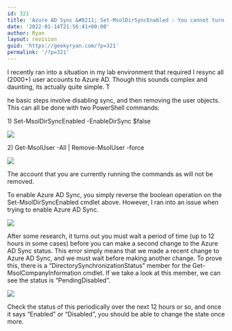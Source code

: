 ```yaml
---
id: 321
title: 'Azure AD Sync &#8211; Set-MsolDirSyncEnabled : You cannot turn off Active Directory synchronization.'
date: '2022-01-14T21:56:41+00:00'
author: Ryan
layout: revision
guid: 'https://geekyryan.com/?p=321'
permalink: '/?p=321'
---
```


 I recently ran into a situation in my lab environment that required I resync all (2000+) user accounts to Azure AD. Though this sounds complex and daunting, its actually quite simple. T

he basic steps involve disabling sync, and then removing the user objects. This can all be done with two PowerShell commands:

1\) Set-MsolDirSyncEnabled -EnableDirSync $false

<span> </span>

[![](https://geekyryan.com/wp-content/uploads/2020/11/image.png)](https://lh3.googleusercontent.com/-rGK18FXw7ns/X7_WthQR0CI/AAAAAAAAyCM/gg7MsY2fcVIcWMMbvxYzPpbpPyKwgHP8ACLcBGAsYHQ/image.png)

2\) Get-MsolUser -All | Remove-MsolUser -force

<span> </span>

[![](https://geekyryan.com/wp-content/uploads/2020/11/image-1.png)](https://lh3.googleusercontent.com/-miyfN7OISGo/X7_WzDCc6iI/AAAAAAAAyCQ/PtHURTTVMQ4uypzO7L1UaLfyEs0fpYGdACLcBGAsYHQ/image.png)

The account that you are currently running the commands as will not be removed.

To enable Azure AD Sync, you simply reverse the boolean operation on the Set-MsolDirSyncEnabled cmdlet above. However, I ran into an issue when trying to enable Azure AD Sync.

[![](https://geekyryan.com/wp-content/uploads/2020/11/image-2.png)](https://lh3.googleusercontent.com/-R1TPVgYaEBE/X7_XM5_ljKI/AAAAAAAAyCY/VIJZnlgNEPQbhL9p3D0J3XsekBrGiNS3QCLcBGAsYHQ/image.png)

After some research, it turns out you must wait a period of time (up to 12 hours in some cases) before you can make a second change to the Azure AD Sync status. This error simply means that we made a recent change to Azure AD Sync, and we must wait before making another change. To prove this, there is a “DirectorySynchronizationStatus” member for the Get-MsolCompanyInformation cmdlet. If we take a look at this member, we can see the status is “PendingDisabled”.

[![](https://geekyryan.com/wp-content/uploads/2020/11/image-3.png)](https://lh3.googleusercontent.com/-0OBwKDDD5xQ/X7_X1bBxXjI/AAAAAAAAyCk/FyRlaMpCDT4aBe08TL_8sLiwUBnHkcPJQCLcBGAsYHQ/image.png)

Check the status of this periodically over the next 12 hours or so, and once it says “Enabled” or “Disabled”, you should be able to change the state once more.